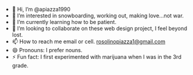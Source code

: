 - 👋 Hi, I’m @apiazza1990
- 👀 I’m interested in snowboarding, working out, making love...not war.
- 🌱 I’m currently learning how to be patient.
- 💞️ I’m looking to collaborate on these web design project, I feel beyond lost.
- 📫 How to reach me email or cell. rosolinopiazza1@gmail.com
- 😄 Pronouns: I prefer nouns.
- ⚡ Fun fact: I first experimented with marijuana when I was in the 3rd grade.

<!---
apiazza1990/apiazza1990 is a ✨ special ✨ repository because its `README.md` (this file) appears on your GitHub profile.
You can click the Preview link to take a look at your changes.
--->
